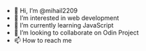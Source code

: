 - 👋 Hi, I’m @mihail2209
- 👀 I’m interested in web development
- 🌱 I’m currently learning JavaScript
- 💞️ I’m looking to collaborate on Odin Project
- 📫 How to reach me 

<!---
mihail2209/mihail2209 is a ✨ special ✨ repository because its `README.md` (this file) appears on your GitHub profile.
You can click the Preview link to take a look at your changes.
--->
